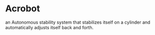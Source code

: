 # Acrobot
an Autonomous stability system that stabilizes itself on a cylinder and automatically adjusts itself back and forth.

